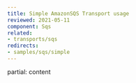 ```yaml
---
title: Simple AmazonSQS Transport usage
reviewed: 2021-05-11
component: Sqs
related:
- transports/sqs
redirects:
- samples/sqs/simple
---
```


partial: content
